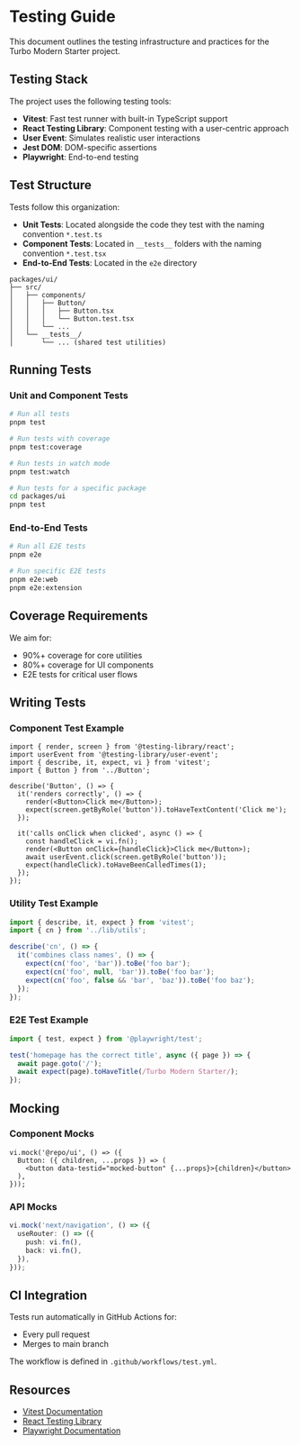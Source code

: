 # Testing Guide

This document outlines the testing infrastructure and practices for the Turbo Modern Starter project.

## Testing Stack

The project uses the following testing tools:

- **Vitest**: Fast test runner with built-in TypeScript support
- **React Testing Library**: Component testing with a user-centric approach
- **User Event**: Simulates realistic user interactions
- **Jest DOM**: DOM-specific assertions
- **Playwright**: End-to-end testing

## Test Structure

Tests follow this organization:

- **Unit Tests**: Located alongside the code they test with the naming convention `*.test.ts`
- **Component Tests**: Located in `__tests__` folders with the naming convention `*.test.tsx`
- **End-to-End Tests**: Located in the `e2e` directory

```
packages/ui/
├── src/
│   ├── components/
│   │   ├── Button/
│   │   │   ├── Button.tsx
│   │   │   └── Button.test.tsx
│   │   └── ...
│   └── __tests__/
│       └── ... (shared test utilities)
```

## Running Tests

### Unit and Component Tests

```bash
# Run all tests
pnpm test

# Run tests with coverage
pnpm test:coverage

# Run tests in watch mode
pnpm test:watch

# Run tests for a specific package
cd packages/ui
pnpm test
```

### End-to-End Tests

```bash
# Run all E2E tests
pnpm e2e

# Run specific E2E tests
pnpm e2e:web
pnpm e2e:extension
```

## Coverage Requirements

We aim for:
- 90%+ coverage for core utilities
- 80%+ coverage for UI components
- E2E tests for critical user flows

## Writing Tests

### Component Test Example

```tsx
import { render, screen } from '@testing-library/react';
import userEvent from '@testing-library/user-event';
import { describe, it, expect, vi } from 'vitest';
import { Button } from '../Button';

describe('Button', () => {
  it('renders correctly', () => {
    render(<Button>Click me</Button>);
    expect(screen.getByRole('button')).toHaveTextContent('Click me');
  });

  it('calls onClick when clicked', async () => {
    const handleClick = vi.fn();
    render(<Button onClick={handleClick}>Click me</Button>);
    await userEvent.click(screen.getByRole('button'));
    expect(handleClick).toHaveBeenCalledTimes(1);
  });
});
```

### Utility Test Example

```ts
import { describe, it, expect } from 'vitest';
import { cn } from '../lib/utils';

describe('cn', () => {
  it('combines class names', () => {
    expect(cn('foo', 'bar')).toBe('foo bar');
    expect(cn('foo', null, 'bar')).toBe('foo bar');
    expect(cn('foo', false && 'bar', 'baz')).toBe('foo baz');
  });
});
```

### E2E Test Example

```ts
import { test, expect } from '@playwright/test';

test('homepage has the correct title', async ({ page }) => {
  await page.goto('/');
  await expect(page).toHaveTitle(/Turbo Modern Starter/);
});
```

## Mocking

### Component Mocks

```tsx
vi.mock('@repo/ui', () => ({
  Button: ({ children, ...props }) => (
    <button data-testid="mocked-button" {...props}>{children}</button>
  ),
}));
```

### API Mocks

```ts
vi.mock('next/navigation', () => ({
  useRouter: () => ({
    push: vi.fn(),
    back: vi.fn(),
  }),
}));
```

## CI Integration

Tests run automatically in GitHub Actions for:
- Every pull request
- Merges to main branch

The workflow is defined in `.github/workflows/test.yml`.

## Resources

- [Vitest Documentation](https://vitest.dev/)
- [React Testing Library](https://testing-library.com/docs/react-testing-library/intro/)
- [Playwright Documentation](https://playwright.dev/docs/intro)